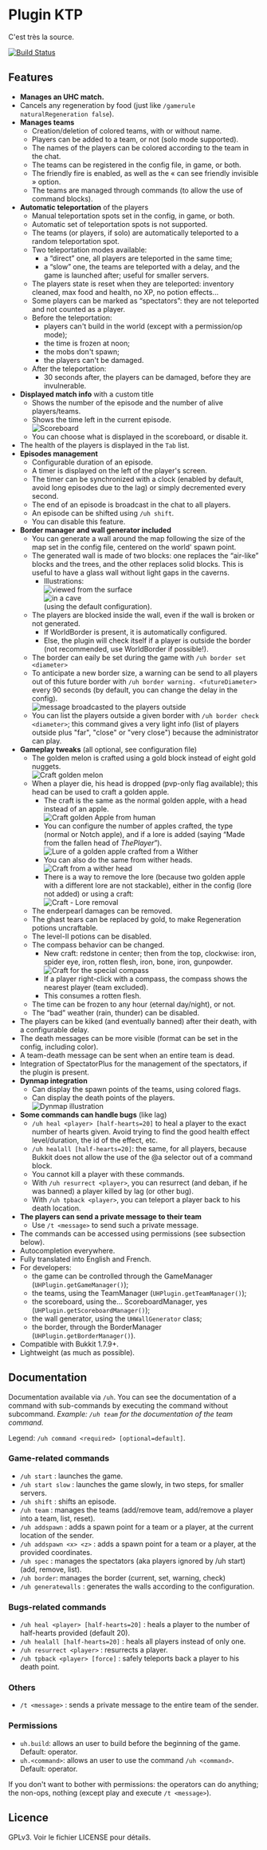 # Plugin KTP

C'est très la source.

[![Build Status](https://travis-ci.org/AmauryCarrade/KTP.svg?branch=master)](https://travis-ci.org/AmauryCarrade/KTP)

## Features

 - **Manages an UHC match.**
 - Cancels any regeneration by food (just like `/gamerule naturalRegeneration false`).
 - **Manages teams**
    - Creation/deletion of colored teams, with or without name.
    - Players can be added to a team, or not (solo mode supported).
    - The names of the players can be colored according to the team in the chat.
    - The teams can be registered in the config file, in game, or both.
    - The friendly fire is enabled, as well as the « can see friendly invisible » option.
    - The teams are managed through commands (to allow the use of command blocks).
 - **Automatic teleportation** of the players
    - Manual teleportation spots set in the config, in game, or both.
    - Automatic set of teleportation spots is not supported.
    - The teams (or players, if solo) are automatically teleported to a random teleportation spot.
    - Two teleportation modes available:
       -  a “direct” one, all players are teleported in the same time;
       - a “slow” one, the teams are teleported with a delay, and the game is launched after; useful for smaller servers.
    - The players state is reset when they are teleported: inventory cleaned, max food and health, no XP, no potion effects...
    - Some players can be marked as “spectators”: they are not teleported and not counted as a player.
    - Before the teleportation:
       - players can't build in the world (except with a permission/op mode);
       - the time is frozen at noon;
       - the mobs don't spawn;
       - the players can't be damaged.
    - After the teleportation:
       - 30 seconds after, the players can be damaged, before they are invulnerable. 
 - **Displayed match info** with a custom title
    - Shows the number of the episode and the number of alive players/teams.
    - Shows the time left in the current episode.  
      ![Scoreboard](http://amaury.carrade.eu/files/Minecraft/Plugins/UH/UHPlugin_Scoreboard.png)
    - You can choose what is displayed in the scoreboard, or disable it.
 - The health of the players is displayed in the `Tab` list.
 - **Episodes management**
    - Configurable duration of an episode.
    - A timer is displayed on the left of the player's screen.
    - The timer can be synchronized with a clock (enabled by default, avoid long episodes due to the lag) or simply decremented every second.
    - The end of an episode is broadcast in the chat to all players.
    - An episode can be shifted using `/uh shift`.
    - You can disable this feature.
 - **Border manager and wall generator included**
    - You can generate a wall around the map following the size of the map set in the config file, centered on the world' spawn point.
    - The generated wall is made of two blocks: one replaces the “air-like” blocks and the trees, and the other replaces solid blocks. This is useful to have a glass wall without light gaps in the caverns.
       - Illustrations:  
         ![viewed from the surface](http://amaury.carrade.eu/files/Minecraft/Plugins/UH/UHPlugin_Wall_Surface.png)  
         ![in a cave](http://amaury.carrade.eu/files/Minecraft/Plugins/UH/UHPlugin_Wall_Cave.png)  
         (using the default configuration).
    - The players are blocked inside the wall, even if the wall is broken or not generated.
       - If WorldBorder is present, it is automatically configured.
       - Else, the plugin will check itself if a player is outside the border (not recommended, use WorldBorder if possible!).
    - The border can eaily be set during the game with `/uh border set <diameter>`
    - To anticipate a new border size, a warning can be send to all players out of this future border with `/uh border warning. <futureDiameter>` every 90 seconds (by default, you can change the delay in the config).  
        ![message broadcasted to the players outside](http://amaury.carrade.eu/files/Minecraft/Plugins/UH/UHPlugin_Border_Warning.png)
     - You can list the players outside a given border with `/uh border check <diameter>`; this command gives a very light info (list of players outside plus "far", "close" or "very close") because the administrator can play.
 - **Gameplay tweaks** (all optional, see configuration file)
    - The golden melon is crafted using a gold block instead of eight gold nuggets.  
       ![Craft golden melon](http://amaury.carrade.eu/files/Minecraft/Plugins/UH/UHPlugin_Craft_GlisteringMelon.png)
    - When a player die, his head is dropped (pvp-only flag available); this head can be used to craft a golden apple.
       - The craft is the same as the normal golden apple, with a head instead of an apple.  
         ![Craft golden Apple from human](http://amaury.carrade.eu/files/Minecraft/Plugins/UH/UHPlugin_Craft_GoldenAppleFromHuman.png)
       - You can configure the number of apples crafted, the type (normal or Notch apple), and if a lore is added (saying “Made from the fallen head of *ThePlayer*”).  
         ![Lure of a golden apple crafted from a Wither](http://amaury.carrade.eu/files/Minecraft/Plugins/UH/UHPlugin_Craft_LoreGoldenApple.png)
       - You can also do the same from wither heads.  
         ![Craft from a wither head](http://amaury.carrade.eu/files/Minecraft/Plugins/UH/UHPlugin_Craft_GoldenAppleFromWither.png)
       - There is a way to remove the lore (because two golden apple with a different lore are not stackable), either in the config (lore not added) or using a craft:  
         ![Craft - Lore removal](http://amaury.carrade.eu/files/Minecraft/Plugins/UH/UHPlugin_Craft_LoreGoldenAppleRemoval.png)
    - The enderpearl damages can be removed.
    - The ghast tears can be replaced by gold, to make Regeneration potions uncraftable.
    - The level-II potions can be disabled.
    - The compass behavior can be changed.
       - New craft: redstone in center; then from the top, clockwise: iron, spider eye, iron, rotten flesh, iron, bone, iron, gunpowder.  
         ![Craft for the special compass](http://amaury.carrade.eu/files/Minecraft/Plugins/UH/UHPlugin_Craft_Compass.png)
       - If a player right-click with a compass, the compass shows the nearest player (team excluded).
       - This consumes a rotten flesh.
    - The time can be frozen to any hour (eternal day/night), or not.
    - The “bad” weather (rain, thunder) can be disabled.
 - The players can be kiked (and eventually banned) after their death, with a configurable delay.
 - The death messages can be more visible (format can be set in the config, including color).
 - A team-death message can be sent when an entire team is dead.
 - Integration of SpectatorPlus for the management of the spectators, if the plugin is present.
 - **Dynmap integration**
    - Can display the spawn points of the teams, using colored flags.
    - Can display the death points of the players.  
      ![Dynmap illustration](http://amaury.carrade.eu/files/Minecraft/Plugins/UH/UHPlugin_Dynmap.png)
 - **Some commands can handle bugs** (like lag)
    - `/uh heal <player> [half-hearts=20]` to heal a player to the exact number of hearts given. Avoid trying to find the good health effect level/duration, the id of the effect, etc.
    - `/uh healall [half-hearts=20]`: the same, for all players, because Bukkit does not allow the use of the @a selector out of a command block.
    - You cannot kill a player with these commands.
    - With `/uh resurrect <player>`, you can resurrect (and deban, if he was banned) a player killed by lag (or other bug).
    - With `/uh tpback <player>`, you can teleport a player back to his death location.
 - **The players can send a private message to their team**
    - Use `/t <message>` to send such a private message.
 - The commands can be accessed using permissions (see subsection below).
 - Autocompletion everywhere.
 - Fully translated into English and French.
 - For developers:
    - the game can be controlled through the GameManager (`UHPlugin.getGameManager()`); 
    - the teams, using the TeamManager (`UHPlugin.getTeamManager()`);
    - the scoreboard, using the... ScoreboardManager, yes (`UHPlugin.getScoreboardManager()`);
    - the wall generator, using the `UHWallGenerator` class;
    - the border, through the BorderManager (`UHPlugin.getBorderManager()`).
 - Compatible with Bukkit 1.7.9+.
 - Lightweight (as much as possible).


## Documentation

Documentation available via `/uh`.
You can see the documentation of a command with sub-commands by executing the command without subcommand.
*Example: `/uh team` for the documentation of the team command.*

Legend: `/uh command <required> [optional=default]`.

### Game-related commands
 - `/uh start` : launches the game.
 - `/uh start slow` : launches the game slowly, in two steps, for smaller servers.
 - `/uh shift` : shifts an episode.
 - `/uh team` : manages the teams (add/remove team, add/remove a player into a team, list, reset).
 - `/uh addspawn` : adds a spawn point for a team or a player, at the current location of the sender.
 - `/uh addspawn <x> <z>` : adds a spawn point for a team or a player, at the provided coordinates.
 - `/uh spec` : manages the spectators (aka players ignored by /uh start) (add, remove, list).
 - `/uh border`: manages the border (current, set, warning, check)
 - `/uh generatewalls` : generates the walls according to the configuration.

### Bugs-related commands
 - `/uh heal <player> [half-hearts=20]` : heals a player to the number of half-hearts provided (default 20).
 - `/uh healall [half-hearts=20]` : heals all players instead of only one.
 - `/uh resurrect <player>` : resurrects a player.
 - `/uh tpback <player> [force]` : safely teleports back a player to his death point.

### Others

 - `/t <message>` : sends a private message to the entire team of the sender.

### Permissions

 - `uh.build`:  allows an user to build before the beginning of the game. Default: operator.
 - `uh.<command>`: allows an user to use the command `/uh <command>`. Default: operator.

If you don't want to bother with permissions: the operators can do anything; the non-ops, nothing (except play and execute `/t <message>`).


## Licence

GPLv3. Voir le fichier LICENSE pour détails.
